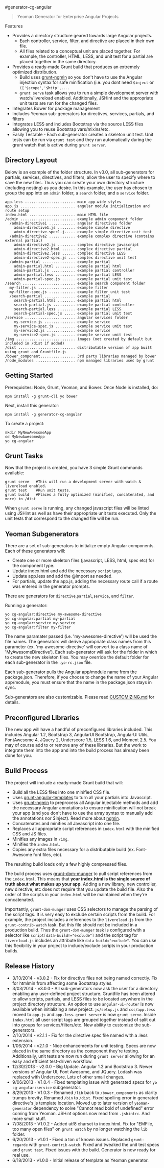 #generator-cg-angular

>Yeoman Generator for Enterprise Angular Projects

Features

* Provides a directory structure geared towards large Angular projects.
    * Each controller, service, filter, and directive are placed in their own file.
    * All files related to a conceptual unit are placed together.  For example, the controller, HTML, LESS, and unit test for a partial are placed together in the same directory.
* Provides a ready-made Grunt build that produces an extremely optimized distribution.
   * Build uses [grunt-ngmin](https://github.com/btford/grunt-ngmin) so you don't have to use the Angular injection syntax for safe minification (i.e. you dont need `$inject` or `(['$scope','$http',...`.
   * `grunt serve` task allows you to run a simple development server with watch/livereload enabled.  Additionally, JSHint and the appropriate unit tests are run for the changed files.
* Integrates Bower for package management
* Includes Yeoman sub-generators for directives, services, partials, and filters
* Integrates LESS and includes Bootstrap via the source LESS files allowing you to reuse Bootstrap vars/mixins/etc.
* Easily Testable - Each sub-generator creates a skeleton unit test.  Unit tests can be run via `grunt test` and they run automatically during the grunt watch that is active during `grunt server`.

Directory Layout
-------------
Below is an example of the folder structure.  In v3.0, all sub-generators for partials, services, directives, and filters, allow the user to specify where to save the new files.  Thus you can create your own directory structure (including nesting) as you desire.  In this example, the user has chosen to group the app into an `admin` folder, a `search` folder, and a `service` folder.


    app.less ....................... main app-wide styles
    app.js ......................... angular module initialization and route setup
    index.html ..................... main HTML file
    /admin ......................... example admin component folder
      /admin-directive1 ............ angular directives folder
        admin-directive1.js ........ example simple directive
        admin-directive-spec1.j..... example simple directive unit test
      /admin-directive2 ............ example complex directive (contains external partial)
        admin-directive2.js ........ complex directive javascript
        admin-directive2.html ...... complex directive partial
        admin-directive2.less ...... complex directive LESS
        admin-directive2-spec.js ... complex directive unit test
      /admin-partial ............... example partial
        admin-partial.html ......... example partial html
        admin-partial.js ........... example partial controller
        admin-partial.less ......... example partial LESS
        admin-partial-spec.js ...... example partial unit test
    /search ........................ example search component folder
      my-filter.js ................. example filter
      my-filter-spec.js ............ example filter unit test
      /search-partial .............. example partial
        search-partial.html ........ example partial html
        search-partial.js .......... example partial controller
        search-partial.less ........ example partial LESS
        search-partial-spec.js ..... example partial unit test
    /service ....................... angular services folder
        my-service.js .............. example service
        my-service-spec.js ......... example service unit test
        my-service2.js ............. example service
        my-service2-spec.js ........ example service unit test
    /img ........................... images (not created by default but included in /dist if added)
    /dist .......................... distributable version of app built using grunt and Gruntfile.js
    /bower_component................ 3rd party libraries managed by bower
    /node_modules .................. npm managed libraries used by grunt

Getting Started
-------------

Prerequisites: Node, Grunt, Yeoman, and Bower.  Once Node is installed, do:

    npm install -g grunt-cli yo bower

Next, install this generator:

    npm install -g generator-cg-angular

To create a project:

    mkdir MyNewAwesomeApp
    cd MyNewAwesomeApp
    yo cg-angular

Grunt Tasks
-------------

Now that the project is created, you have 3 simple Grunt commands available:

    grunt serve   #This will run a development server with watch & livereload enabled.
    grunt test    #Run unit tests.
    grunt build   #Places a fully optimized (minified, concatenated, and more) in /dist

When `grunt serve` is running, any changed javascript files will be linted using JSHint as well as have their appropriate unit tests executed.  Only the unit tests that correspond to the changed file will be run.

Yeoman Subgenerators
-------------

There are a set of sub-generators to initialize empty Angular components.  Each of these generators will:

* Create one or more skeleton files (javascript, LESS, html, spec etc) for the component type.
* Update index.html and add the necessary `script` tags.
* Update app.less and add the @import as needed.
* For partials, update the app.js, adding the necessary route call if a route was entered in the generator prompts.

There are generators for `directive`,`partial`,`service`, and `filter`.

Running a generator:

    yo cg-angular:directive my-awesome-directive
    yo cg-angular:partial my-partial
    yo cg-angular:service my-service
    yo cg-angular:filter my-filter

The name paramater passed (i.e. 'my-awesome-directive') will be used the file names.  The generators will derive appropriate class names from this parameter (ex. 'my-awesome-directive' will convert to a class name of 'MyAwesomeDirective').  Each sub-generator will ask for the folder in which to create the new skeleton files.  You may override the default folder for each sub-generator in the `.yo-rc.json` file.

Each sub-generator pulls the Angular app/module name from the package.json.  Therefore, if you choose to change the name of your Angular app/module, you must ensure that the name in the package.json stays in sync.

Sub-generators are also customizable.  Please read [CUSTOMIZING.md](CUSTOMIZING.md) for details.

Preconfigured Libraries
-------------

The new app will have a handful of preconfigured libraries included.  This includes Angular 1.2, Bootstrap 3, AngularUI Bootstrap, AngularUI Utils, FontAwesome 4, JQuery 2, Underscore 1.5, LESS 1.6, and Moment 2.5.  You may of course add to or remove any of these libraries.  But the work to integrate them into the app and into the build process has already been done for you.

Build Process
-------------

The project will include a ready-made Grunt build that will:

* Build all the LESS files into one minified CSS file.
* Uses [grunt-angular-templates](https://github.com/ericclemmons/grunt-angular-templates) to turn all your partials into Javascript.
* Uses [grunt-ngmin](https://github.com/btford/grunt-ngmin) to preprocess all Angular injectable methods and add the necessary Angular annotations to ensure minification will not break your app (and you don't have to use the array syntax to
manually add the annotations nor $inject).  Read more about [ngmin](https://github.com/btford/ngmin).
* Concatenates and minifies all Javascript into one file.
* Replaces all appropriate script references in `index.html` with the minified CSS and JS files.
* Minifies any images in `/img`.
* Minifies the `index.html`.
* Copies any extra files necessary for a distributable build (ex.  Font-Awesome font files, etc).

The resulting build loads only a few highly compressed files.

The build process uses [grunt-dom-munger](https://github.com/cgross/grunt-dom-munger) to pull script references from the `index.html`.  This means that **your index.html is the single source of truth about what makes up your app**.  Adding a new library, new controller, new directive, etc does not require that you update the build file.  Also the order of the scripts in your `index.html` will be maintained when they're concatenated.

Importantly, `grunt-dom-munger` uses CSS selectors to manage the parsing of the script tags. It is very easy to exclude certain scripts from the build.  For example, the project includes a references to the `livereload.js` from the `grunt-contrib-watch` task.  But this file should not be included in a production build.  Thus the `grunt-dom-munger` task is configured with a selector like `script[data-build!="exclude"]` and the script tag for `livereload.js` includes an attribute like `data-build="exclude"`.  You can use this flexibility in your project to include/exclude scripts in your production builds.

Release History
-------------
* 3/10/2014 - v3.0.2 - Fix for directive files not being named correctly.  Fix for htmlmin from affecting some Bootstrap styles.
* 3/03/2014 - v3.0.0 - All sub-generators now ask the user for a directory enabling any user-defined project structure.  Gruntfile has been altered to allow scripts, partials, and LESS files to be located anywhere in the project directory structure.  An option to use `angular-ui-router` is now available when initializing a new project. `js/setup.js` and `css/app.less` moved to `app.js` and `app.less`.  `grunt server` is now `grunt serve`.  Inside `index.html` all user script tags are grouped together instead of split out into groups for services/filters/etc.  New ability to customize the sub-generators.
* 2/10/2014 - v2.1.1 - Fix for the directive spec file named with a .less extension.
* 1/06/2014 - v2.1.0 - Nice enhancements for unit testing.  Specs are now placed in the same directory as the component they're testing.  Additionally, unit tests are now run during `grunt server` allowing for an easy and efficient test-driven workflow.
* 12/30/2013 - v2.0.0 - Big Update.  Angular 1.2 and Bootstrap 3.  Newer versions of Angular UI, Font Awesome, and JQuery.  Lodash was replaced with Underscore.  Lots of other small changes.
* 9/06/2013 - V1.0.4 - Fixed templating issue with generated specs for `yo cg-angular:service` subgenerator.
* 8/29/2013 - V1.0.3 - Renamed `/lib` back to `/bower_components` as clarity trumps brevity.  Renamed `/bin` to `/dist`. Fixed spelling error in generated directive's js template location.  Moved up to later version of `yeoman-generator` dependency to solve "Cannot read bold of undefined" error coming from Yeoman.  JSHint options now read from `.jshintrc`.  And more small stuff.
* 7/08/2013 - V1.0.2 - Added utf8 charset to index.html.  Fix for "EMFile, too many open files" on `grunt watch` by no longer watching the `lib` folder.
* 6/20/2013 - v1.0.1 - Fixed a ton of known issues.  Replaced `grunt-regarde` with `grunt-contrib-watch`.  Fixed and tweaked the unit test specs and `grunt test`.  Fixed issues with the build.  Generator is now ready for real use.
* 6/18/2013 - v1.0.0 - Initial release of template as Yeoman generator.
